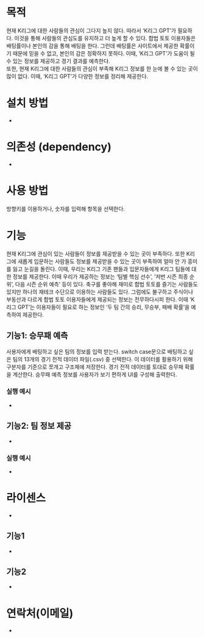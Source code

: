 # 목적

  현재 K리그에 대한 사람들의 관심이 그다지 높지 않다. 따라서 ‘K리그 GPT’가 필요하다. 이것을 통해 사람들의 관심도를 유지하고 더 높게 할 수 있다. 합법 토토 이용자들은 배팅률이나 본인의 감을 통해 배팅을 한다. 그런데 배팅률은 사이트에서 제공한 확률이기 때문에 믿을 수 없고, 본인의 감은 정확하지 못하다. 이때, ‘K리그 GPT’가 도움이 될 수 있는 정보를 제공하고 경기 결과를 예측한다.\
  또한, 현재 K리그에 대한 사람들의 관심이 부족해 K리그 정보를 한 눈에 볼 수 있는 곳이 많이 없다. 이때, ‘K리그 GPT’가 다양한 정보를 정리해 제공한다.

# 설치 방법

-

# 의존성 (dependency)

-

# 사용 방법

방향키를 이용하거나, 숫자를 입력해 항목을 선택한다.

# 기능

  현재 K리그에 관심이 있는 사람들이 정보를 제공받을 수 있는 곳이 부족하다. 또한 K리그에 새롭게 입문하는 사람들도 정보를 제공받을 수 있는 곳이 부족하여 얼마 안 가 흥미를 잃고 눈길을 돌린다. 이때, 우리는 K리그 기존 팬들과 입문자들에게 K리그 팀들에 대한 정보를 제공한다. 이때 우리가 제공하는 정보는 ‘팀별 핵심 선수’, ‘저번 시즌 최종 순위’, 다음 시즌 순위 예측’ 등이 있다.
  축구를 좋아해 재미로 합법 토토를 즐기는 사람들도 있지만 하나의 재테크 수단으로 이용하는 사람들도 있다. 그럼에도 불구하고 주식이나 부동산과 다르게 합법 토토 이용자들에게 제공되는 정보는 전무하다시피 한다. 이때 ‘K리그 GPT’는 이용자들이 필요로 하는 정보인 ‘두 팀 간의 승리, 무승부, 패배 확률’을 예측하여 제공한다.


## 기능1: 승무패 예측

사용자에게 배팅하고 싶은 팀의 정보를 입력 받는다.
switch case문으로 배팅하고 싶은 팀의 13개의 경기 전적 데이터 파일(.csv) 중 선택한다.
이 데이터를 활용하기 위해 구분자를 기준으로 쪼개고 구조체에 저장한다.
경기 전적 데이터를 토대로 승무패 확률을 계산한다.
승무패 예측 정보를 사용자가 보기 편하게 UI를 구성해 출력한다.

### 실행 예시

-

## 기능2: 팀 정보 제공

-

### 실행 예시

-

# 라이센스

-

## 기능1

-

## 기능2

-

# 연락처(이메일)

-
